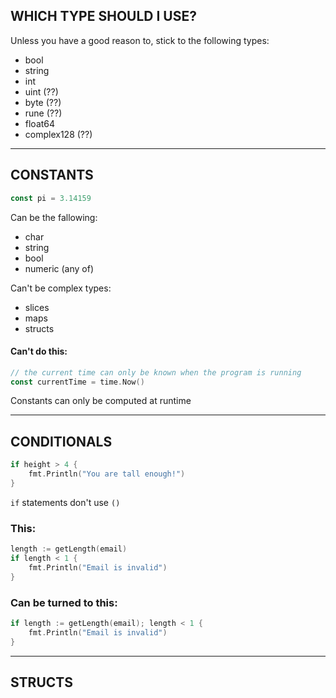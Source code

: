 ## WHICH TYPE SHOULD I USE?
Unless you have a good reason to, stick to the following types:
- bool
- string
- int
- uint (??)
- byte (??)
- rune (??)
- float64
- complex128 (??)

---

## CONSTANTS
```go
const pi = 3.14159
```

Can be the fallowing:
- char
- string
- bool
- numeric (any of)

Can't be complex types:
- slices
- maps
- structs

#### Can't do this:
```go
// the current time can only be known when the program is running
const currentTime = time.Now()
```

Constants can only be computed at runtime

---

## CONDITIONALS
```go
if height > 4 {
    fmt.Println("You are tall enough!")
}
```

`if` statements don't use `()`

### This:
```go
length := getLength(email)
if length < 1 {
    fmt.Println("Email is invalid")
}
```
### Can be turned to this:
```go
if length := getLength(email); length < 1 {
    fmt.Println("Email is invalid")
}
```

---

## STRUCTS

